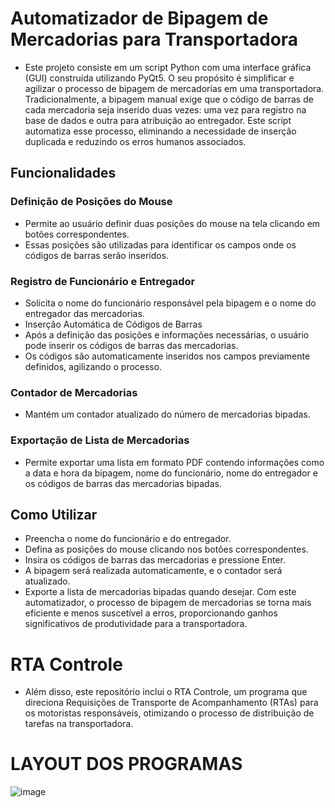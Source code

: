 # Automatizador de Bipagem de Mercadorias para Transportadora
 - Este projeto consiste em um script Python com uma interface gráfica (GUI) construída utilizando PyQt5. O seu propósito é simplificar e agilizar o processo de bipagem de mercadorias em uma transportadora. Tradicionalmente, a bipagem manual exige que o código de barras de cada mercadoria seja inserido duas vezes: uma vez para registro na base de dados e outra para atribuição ao entregador. Este script automatiza esse processo, eliminando a necessidade de inserção duplicada e reduzindo os erros humanos associados.
## Funcionalidades
### Definição de Posições do Mouse
 - Permite ao usuário definir duas posições do mouse na tela clicando em botões correspondentes.
 - Essas posições são utilizadas para identificar os campos onde os códigos de barras serão inseridos.
### Registro de Funcionário e Entregador
 - Solicita o nome do funcionário responsável pela bipagem e o nome do entregador das mercadorias.
 - Inserção Automática de Códigos de Barras
 - Após a definição das posições e informações necessárias, o usuário pode inserir os códigos de barras das mercadorias.
 - Os códigos são automaticamente inseridos nos campos previamente definidos, agilizando o processo.
### Contador de Mercadorias
 - Mantém um contador atualizado do número de mercadorias bipadas.
### Exportação de Lista de Mercadorias
 - Permite exportar uma lista em formato PDF contendo informações como a data e hora da bipagem, nome do funcionário, nome do entregador e os códigos de barras das mercadorias bipadas.

## Como Utilizar
 - Preencha o nome do funcionário e do entregador.
 - Defina as posições do mouse clicando nos botões correspondentes.
 - Insira os códigos de barras das mercadorias e pressione Enter.
 - A bipagem será realizada automaticamente, e o contador será atualizado.
 - Exporte a lista de mercadorias bipadas quando desejar.
Com este automatizador, o processo de bipagem de mercadorias se torna mais eficiente e menos suscetível a erros, proporcionando ganhos significativos de produtividade para a transportadora.
# RTA Controle
 - Além disso, este repositório inclui o RTA Controle, um programa que direciona Requisições de Transporte de Acompanhamento (RTAs) para os motoristas responsáveis, otimizando o processo de distribuição de tarefas na transportadora.

# LAYOUT DOS PROGRAMAS
   ![image](https://github.com/dudurtg2/LC_transporte_system/assets/83459496/da393681-4508-47d1-9fe8-ff743761f42b)




